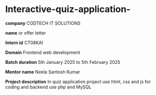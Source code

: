# Interactive-quiz-application-

**company** CODTECH IT SOLUTIONS 

**name** or offer letter 

**Intern id** CT08KAI

**Domain** Frontend web development 

**Batch duration** 5th January 2025 to 5th February 2025

**Mentor name** Neela Santosh Kumar 

**Project description**  In quiz application project use html, css and js for coding and backend use php and MySQL 
